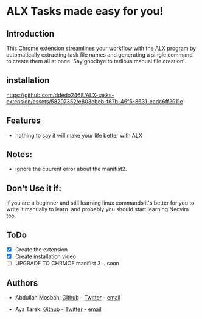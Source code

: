 # ALX Tasks made easy for you!

## Introduction

This Chrome extension streamlines your workflow with the ALX program by automatically extracting task file names and generating a single command to create them all at once. Say goodbye to tedious manual file creation!.


## installation
https://github.com/ddedo2468/ALX-tasks-extension/assets/58207352/e803ebeb-f67b-46f6-8631-eadc6ff2911e



## Features
- nothing to say it will make your life better with ALX



## Notes:
- ignore the cuurent error about the manifist2.



## Don't Use it if:
if you are a beginner and still learning linux commands
it's better for you to write it manually to learn.
and probably you should start learning Neovim too.



## ToDo
- [x] Create the extension
- [x] Create installation video
- [ ] UPGRADE TO CHRMOE manifist 3 .. soon 

## Authors
- Abdullah Mosbah: [Github](https://github.com/ddedo2468) - [Twitter](https://twitter.com/abdullahxorca) - [email](abdallahmosbah25@gmail.com)

- Aya Tarek: [Github](https://github.com/AyaTarek95) - [Twitter](https://twitter.com/ayatarek0000) - [email](aya.tarek213@icloud.com)
